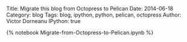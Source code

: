 Title: Migrate this blog from Octopress to Pelican
Date: 2014-06-18
Category: blog
Tags: blog, ipython, python, pelican, octopress
Author: Victor Dorneanu
IPython: true

{% notebook Migrate-from-Octopress-to-Pelican.ipynb %}
